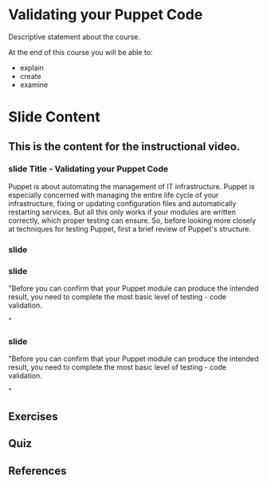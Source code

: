 # Validating your Puppet Code

Descriptive statement about the course.  

At the end of this course you will be able to:

* explain 
* create 
* examine 




# Slide Content

## This is the content for the instructional video.

### slide Title - Validating your Puppet Code

Puppet is about automating the management of IT infrastructure. Puppet is especially concerned with managing the entire life cycle of your infrastructure, fixing or updating configuration files and automatically restarting services. But all this only works if your modules are written correctly, which proper testing can ensure. So, before looking more closely at techniques for testing Puppet, first a brief review of Puppet's structure.

### slide

### slide 
"Before you can confirm that your Puppet module can produce the intended result, you need to complete the most basic level of testing - code validation. 

”



### slide 
"Before you can confirm that your Puppet module can produce the intended result, you need to complete the most basic level of testing - code validation. 

”





## Exercises

## Quiz

## References